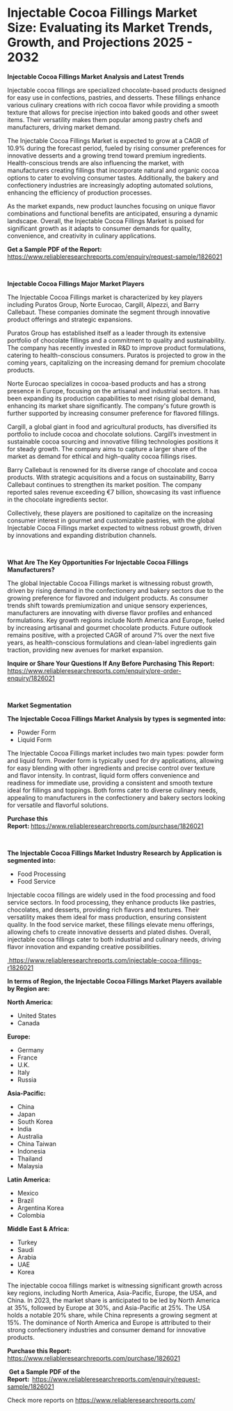 <p><h1>Injectable Cocoa Fillings Market Size: Evaluating its Market Trends, Growth, and Projections 2025 - 2032</h1></p><p><strong>Injectable Cocoa Fillings Market Analysis and Latest Trends</strong></p>
<p><p>Injectable cocoa fillings are specialized chocolate-based products designed for easy use in confections, pastries, and desserts. These fillings enhance various culinary creations with rich cocoa flavor while providing a smooth texture that allows for precise injection into baked goods and other sweet items. Their versatility makes them popular among pastry chefs and manufacturers, driving market demand.</p><p>The Injectable Cocoa Fillings Market is expected to grow at a CAGR of 10.9% during the forecast period, fueled by rising consumer preferences for innovative desserts and a growing trend toward premium ingredients. Health-conscious trends are also influencing the market, with manufacturers creating fillings that incorporate natural and organic cocoa options to cater to evolving consumer tastes. Additionally, the bakery and confectionery industries are increasingly adopting automated solutions, enhancing the efficiency of production processes. </p><p>As the market expands, new product launches focusing on unique flavor combinations and functional benefits are anticipated, ensuring a dynamic landscape. Overall, the Injectable Cocoa Fillings Market is poised for significant growth as it adapts to consumer demands for quality, convenience, and creativity in culinary applications.</p></p>
<p><strong>Get a Sample PDF of the Report:&nbsp;</strong> <a href="https://www.reliableresearchreports.com/enquiry/request-sample/1826021?utm_campaign=2328&utm_medium=2&utm_source=Github&utm_content=ia&utm_term=15022025&utm_id=injectable-cocoa-fillings">https://www.reliableresearchreports.com/enquiry/request-sample/1826021</a></p>
<p>&nbsp;</p>
<p><strong>Injectable Cocoa Fillings Major Market Players</strong></p>
<p><p>The Injectable Cocoa Fillings market is characterized by key players including Puratos Group, Norte Eurocao, Cargill, Alpezzi, and Barry Callebaut. These companies dominate the segment through innovative product offerings and strategic expansions.</p><p>Puratos Group has established itself as a leader through its extensive portfolio of chocolate fillings and a commitment to quality and sustainability. The company has recently invested in R&D to improve product formulations, catering to health-conscious consumers. Puratos is projected to grow in the coming years, capitalizing on the increasing demand for premium chocolate products.</p><p>Norte Eurocao specializes in cocoa-based products and has a strong presence in Europe, focusing on the artisanal and industrial sectors. It has been expanding its production capabilities to meet rising global demand, enhancing its market share significantly. The company's future growth is further supported by increasing consumer preference for flavored fillings.</p><p>Cargill, a global giant in food and agricultural products, has diversified its portfolio to include cocoa and chocolate solutions. Cargill’s investment in sustainable cocoa sourcing and innovative filling technologies positions it for steady growth. The company aims to capture a larger share of the market as demand for ethical and high-quality cocoa fillings rises.</p><p>Barry Callebaut is renowned for its diverse range of chocolate and cocoa products. With strategic acquisitions and a focus on sustainability, Barry Callebaut continues to strengthen its market position. The company reported sales revenue exceeding €7 billion, showcasing its vast influence in the chocolate ingredients sector.</p><p>Collectively, these players are positioned to capitalize on the increasing consumer interest in gourmet and customizable pastries, with the global Injectable Cocoa Fillings market expected to witness robust growth, driven by innovations and expanding distribution channels.</p></p>
<p>&nbsp;</p>
<p><strong>What Are The Key Opportunities For Injectable Cocoa Fillings Manufacturers?</strong></p>
<p><p>The global Injectable Cocoa Fillings market is witnessing robust growth, driven by rising demand in the confectionery and bakery sectors due to the growing preference for flavored and indulgent products. As consumer trends shift towards premiumization and unique sensory experiences, manufacturers are innovating with diverse flavor profiles and enhanced formulations. Key growth regions include North America and Europe, fueled by increasing artisanal and gourmet chocolate products. Future outlook remains positive, with a projected CAGR of around 7% over the next five years, as health-conscious formulations and clean-label ingredients gain traction, providing new avenues for market expansion.</p></p>
<p><strong>Inquire or Share Your Questions If Any Before Purchasing This Report:</strong> <a href="https://www.reliableresearchreports.com/enquiry/pre-order-enquiry/1826021?utm_campaign=2328&utm_medium=2&utm_source=Github&utm_content=ia&utm_term=15022025&utm_id=injectable-cocoa-fillings">https://www.reliableresearchreports.com/enquiry/pre-order-enquiry/1826021</a></p>
<p>&nbsp;</p>
<p><strong>Market Segmentation</strong></p>
<p><strong>The Injectable Cocoa Fillings Market Analysis by types is segmented into:</strong></p>
<p><ul><li>Powder Form</li><li>Liquid Form</li></ul></p>
<p><p>The Injectable Cocoa Fillings market includes two main types: powder form and liquid form. Powder form is typically used for dry applications, allowing for easy blending with other ingredients and precise control over texture and flavor intensity. In contrast, liquid form offers convenience and readiness for immediate use, providing a consistent and smooth texture ideal for fillings and toppings. Both forms cater to diverse culinary needs, appealing to manufacturers in the confectionery and bakery sectors looking for versatile and flavorful solutions.</p></p>
<p><strong>Purchase this Report:&nbsp;</strong><a href="https://www.reliableresearchreports.com/purchase/1826021?utm_campaign=2328&utm_medium=2&utm_source=Github&utm_content=ia&utm_term=15022025&utm_id=injectable-cocoa-fillings">https://www.reliableresearchreports.com/purchase/1826021</a></p>
<p>&nbsp;</p>
<p><strong>The Injectable Cocoa Fillings Market Industry Research by Application is segmented into:</strong></p>
<p><ul><li>Food Processing</li><li>Food Service</li></ul></p>
<p><p>Injectable cocoa fillings are widely used in the food processing and food service sectors. In food processing, they enhance products like pastries, chocolates, and desserts, providing rich flavors and textures. Their versatility makes them ideal for mass production, ensuring consistent quality. In the food service market, these fillings elevate menu offerings, allowing chefs to create innovative desserts and plated dishes. Overall, injectable cocoa fillings cater to both industrial and culinary needs, driving flavor innovation and expanding creative possibilities.</p></p>
<p><a href="https://www.reliableresearchreports.com/injectable-cocoa-fillings-r1826021?utm_campaign=2328&utm_medium=2&utm_source=Github&utm_content=ia&utm_term=15022025&utm_id=injectable-cocoa-fillings">&nbsp;https://www.reliableresearchreports.com/injectable-cocoa-fillings-r1826021</a></p>
<p><strong>In terms of Region, the Injectable Cocoa Fillings Market Players available by Region are:</strong></p>
<p>
    <p> <strong> North America: </strong>
        <ul>
            <li>United States</li>
            <li>Canada</li>
        </ul>
        </p> 
    <p> <strong> Europe: </strong>
        <ul>
            <li>Germany</li>
            <li>France</li>
            <li>U.K.</li>
            <li>Italy</li>
            <li>Russia</li>
        </ul>
        </p> 
    <p> <strong> Asia-Pacific: </strong>
        <ul>
            <li>China</li>
            <li>Japan</li>
            <li>South Korea</li>
            <li>India</li>
            <li>Australia</li>
            <li>China Taiwan</li>
            <li>Indonesia</li>
            <li>Thailand</li>
            <li>Malaysia</li>
        </ul>
        </p> 
    <p> <strong> Latin America: </strong>
        <ul>
            <li>Mexico</li>
            <li>Brazil</li>
            <li>Argentina Korea</li>
            <li>Colombia</li>
        </ul>
        </p> 
    <p> <strong> Middle East & Africa: </strong>
        <ul>
            <li>Turkey</li>
            <li>Saudi</li>
            <li>Arabia</li>
            <li>UAE</li>
            <li>Korea</li>
        </ul>
    </p>
    </p>
<p><p>The injectable cocoa fillings market is witnessing significant growth across key regions, including North America, Asia-Pacific, Europe, the USA, and China. In 2023, the market share is anticipated to be led by North America at 35%, followed by Europe at 30%, and Asia-Pacific at 25%. The USA holds a notable 20% share, while China represents a growing segment at 15%. The dominance of North America and Europe is attributed to their strong confectionery industries and consumer demand for innovative products.</p></p>
<p><strong>Purchase this Report: </strong><a href="https://www.reliableresearchreports.com/purchase/1826021?utm_campaign=2328&utm_medium=2&utm_source=Github&utm_content=ia&utm_term=15022025&utm_id=injectable-cocoa-fillings">https://www.reliableresearchreports.com/purchase/1826021</a></p>
<p>&nbsp;<strong>Get a Sample PDF of the Report:&nbsp;&nbsp;</strong><a href="https://www.reliableresearchreports.com/enquiry/request-sample/1826021?utm_campaign=2328&utm_medium=2&utm_source=Github&utm_content=ia&utm_term=15022025&utm_id=injectable-cocoa-fillings">https://www.reliableresearchreports.com/enquiry/request-sample/1826021</a></p>
<p><strong></strong></p>
<p>Check more reports on <a href="https://www.reliableresearchreports.com/?utm_campaign=2328&utm_medium=2&utm_source=Github&utm_content=ia&utm_term=15022025&utm_id=injectable-cocoa-fillings">https://www.reliableresearchreports.com/</a></p>